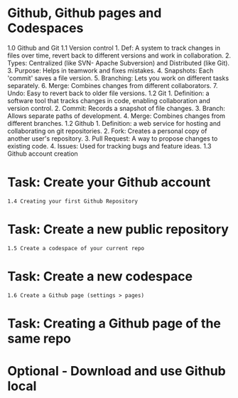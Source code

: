 
# Github, Github pages and Codespaces

1.0 Github and Git
    1.1 Version control
        1. Def: A system to track changes in files over time, revert back to different versions and work in collaboration.
        2. Types: Centralized (like SVN- Apache Subversion) and Distributed (like Git).
        3. Purpose: Helps in teamwork and fixes mistakes.
        4. Snapshots: Each 'commit' saves a file version.
        5. Branching: Lets you work on different tasks separately.
        6. Merge: Combines changes from different collaborators.
        7. Undo: Easy to revert back to older file versions.
    1.2 Git
        1. Definition: a software tool that tracks changes in code, enabling collaboration and version control.
        2. Commit: Records a snapshot of file changes.
        3. Branch: Allows separate paths of development.
        4. Merge: Combines changes from different branches.
    1.2 Github
        1. Definition: a web service for hosting and collaborating on git repositories.
        2. Fork: Creates a personal copy of another user's repository.
        3. Pull Request: A way to propose changes to existing code.
        4. Issues: Used for tracking bugs and feature ideas.
    1.3 Github account creation
# Task: Create your Github account
    1.4 Creating your first Github Repository
# Task: Create a new public repository
    1.5 Create a codespace of your current repo
# Task: Create a new codespace
    1.6 Create a Github page (settings > pages)
# Task: Creating a Github page of the same repo

# Optional - Download and use Github local 

